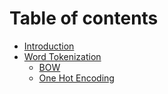 # Table of contents

* [Introduction](README.md)
* [Word Tokenization](<README (1).md>)
  * [BOW](Embeddings/bow.md)
  * [One Hot Encoding](Embeddings/one-hot-encoding.md)
